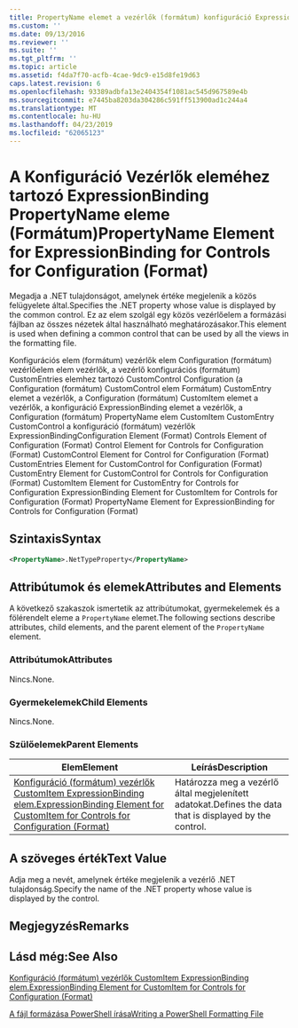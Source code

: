 ```yaml
---
title: PropertyName elemet a vezérlők (formátum) konfiguráció ExpressionBinding |} A Microsoft Docs
ms.custom: ''
ms.date: 09/13/2016
ms.reviewer: ''
ms.suite: ''
ms.tgt_pltfrm: ''
ms.topic: article
ms.assetid: f4da7f70-acfb-4cae-9dc9-e15d8fe19d63
caps.latest.revision: 6
ms.openlocfilehash: 93389adbfa13e2404354f1081ac545d967589e4b
ms.sourcegitcommit: e7445ba8203da304286c591ff513900ad1c244a4
ms.translationtype: MT
ms.contentlocale: hu-HU
ms.lasthandoff: 04/23/2019
ms.locfileid: "62065123"
---
```

# <a name="propertyname-element-for-expressionbinding-for-controls-for-configuration-format"></a><span data-ttu-id="27cec-102">A Konfiguráció Vezérlők eleméhez tartozó ExpressionBinding PropertyName eleme (Formátum)</span><span class="sxs-lookup"><span data-stu-id="27cec-102">PropertyName Element for ExpressionBinding for Controls for Configuration (Format)</span></span>

<span data-ttu-id="27cec-103">Megadja a .NET tulajdonságot, amelynek értéke megjelenik a közös felügyelete által.</span><span class="sxs-lookup"><span data-stu-id="27cec-103">Specifies the .NET property whose value is displayed by the common control.</span></span> <span data-ttu-id="27cec-104">Ez az elem szolgál egy közös vezérlőelem a formázási fájlban az összes nézetek által használható meghatározásakor.</span><span class="sxs-lookup"><span data-stu-id="27cec-104">This element is used when defining a common control that can be used by all the views in the formatting file.</span></span>

<span data-ttu-id="27cec-105">Konfigurációs elem (formátum) vezérlők elem Configuration (formátum) vezérlőelem elem vezérlők, a vezérlő konfigurációs (formátum) CustomEntries elemhez tartozó CustomControl Configuration (a Configuration (formátum) CustomControl elem Formátum) CustomEntry elemet a vezérlők, a Configuration (formátum) CustomItem elemet a vezérlők, a konfiguráció ExpressionBinding elemet a vezérlők, a Configuration (formátum) PropertyName elem CustomItem CustomEntry CustomControl a konfiguráció (formátum) vezérlők ExpressionBinding</span><span class="sxs-lookup"><span data-stu-id="27cec-105">Configuration Element (Format) Controls Element of Configuration (Format) Control Element for Controls for Configuration (Format) CustomControl Element for Control for Configuration (Format) CustomEntries Element for CustomControl for Configuration (Format) CustomEntry Element for CustomControl for Controls for Configuration (Format) CustomItem Element for CustomEntry for Controls for Configuration ExpressionBinding Element for CustomItem for Controls for Configuration (Format) PropertyName Element for ExpressionBinding for Controls for Configuration (Format)</span></span>

## <a name="syntax"></a><span data-ttu-id="27cec-106">Szintaxis</span><span class="sxs-lookup"><span data-stu-id="27cec-106">Syntax</span></span>

```xml
<PropertyName>.NetTypeProperty</PropertyName>
```

## <a name="attributes-and-elements"></a><span data-ttu-id="27cec-107">Attribútumok és elemek</span><span class="sxs-lookup"><span data-stu-id="27cec-107">Attributes and Elements</span></span>

<span data-ttu-id="27cec-108">A következő szakaszok ismertetik az attribútumokat, gyermekelemek és a fölérendelt eleme a `PropertyName` elemet.</span><span class="sxs-lookup"><span data-stu-id="27cec-108">The following sections describe attributes, child elements, and the parent element of the `PropertyName` element.</span></span>

### <a name="attributes"></a><span data-ttu-id="27cec-109">Attribútumok</span><span class="sxs-lookup"><span data-stu-id="27cec-109">Attributes</span></span>

<span data-ttu-id="27cec-110">Nincs.</span><span class="sxs-lookup"><span data-stu-id="27cec-110">None.</span></span>

### <a name="child-elements"></a><span data-ttu-id="27cec-111">Gyermekelemek</span><span class="sxs-lookup"><span data-stu-id="27cec-111">Child Elements</span></span>

<span data-ttu-id="27cec-112">Nincs.</span><span class="sxs-lookup"><span data-stu-id="27cec-112">None.</span></span>

### <a name="parent-elements"></a><span data-ttu-id="27cec-113">Szülőelemek</span><span class="sxs-lookup"><span data-stu-id="27cec-113">Parent Elements</span></span>

|<span data-ttu-id="27cec-114">Elem</span><span class="sxs-lookup"><span data-stu-id="27cec-114">Element</span></span>|<span data-ttu-id="27cec-115">Leírás</span><span class="sxs-lookup"><span data-stu-id="27cec-115">Description</span></span>|
|-------------|-----------------|
|[<span data-ttu-id="27cec-116">Konfiguráció (formátum) vezérlők CustomItem ExpressionBinding elem.</span><span class="sxs-lookup"><span data-stu-id="27cec-116">ExpressionBinding Element for CustomItem for Controls for Configuration (Format)</span></span>](./expressionbinding-element-for-customitem-for-controls-for-configuration-format.md)|<span data-ttu-id="27cec-117">Határozza meg a vezérlő által megjelenített adatokat.</span><span class="sxs-lookup"><span data-stu-id="27cec-117">Defines the data that is displayed by the control.</span></span>|

## <a name="text-value"></a><span data-ttu-id="27cec-118">A szöveges érték</span><span class="sxs-lookup"><span data-stu-id="27cec-118">Text Value</span></span>

<span data-ttu-id="27cec-119">Adja meg a nevét, amelynek értéke megjelenik a vezérlő .NET tulajdonság.</span><span class="sxs-lookup"><span data-stu-id="27cec-119">Specify the name of the .NET property whose value is displayed by the control.</span></span>

## <a name="remarks"></a><span data-ttu-id="27cec-120">Megjegyzés</span><span class="sxs-lookup"><span data-stu-id="27cec-120">Remarks</span></span>

## <a name="see-also"></a><span data-ttu-id="27cec-121">Lásd még:</span><span class="sxs-lookup"><span data-stu-id="27cec-121">See Also</span></span>

[<span data-ttu-id="27cec-122">Konfiguráció (formátum) vezérlők CustomItem ExpressionBinding elem.</span><span class="sxs-lookup"><span data-stu-id="27cec-122">ExpressionBinding Element for CustomItem for Controls for Configuration (Format)</span></span>](./expressionbinding-element-for-customitem-for-controls-for-configuration-format.md)

[<span data-ttu-id="27cec-123">A fájl formázása PowerShell írása</span><span class="sxs-lookup"><span data-stu-id="27cec-123">Writing a PowerShell Formatting File</span></span>](./writing-a-powershell-formatting-file.md)
